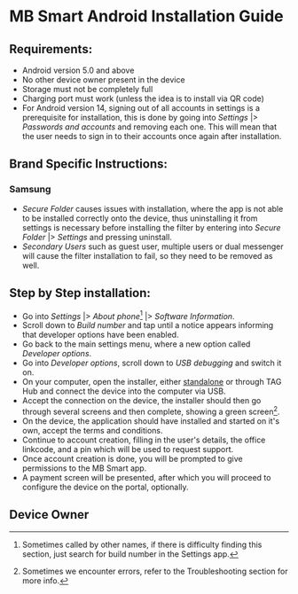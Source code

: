 # MB Smart Android Installation Guide

## Requirements:
- Android version 5.0 and above
- No other device owner present in the device
- Storage must not be completely full
- Charging port must work (unless the idea is to install via QR code)
- For Android version 14, signing out of all accounts in settings is a prerequisite for installation, this is done by going into *Settings* |> *Passwords and accounts* and removing each one. This will mean that the user needs to sign in to their accounts once again after installation.

## Brand Specific Instructions:

### Samsung
- *Secure Folder* causes issues with installation, where the app is not able to be installed correctly onto the device, thus uninstalling it from settings is necessary before installing the filter by entering into *Secure Folder* |> *Settings* and pressing uninstall.
- *Secondary Users* such as guest user, multiple users or dual messenger will cause the filter installation to fail, so they need to be removed as well.

## Step by Step installation: 
- Go into *Settings* |> *About phone*[^1] |> *Software Information*.
- Scroll down to *Build number* and tap until a notice appears informing that developer options have been enabled.
- Go back to the main settings menu, where a new option called *Developer options*.
- Go into *Developer options*, scroll down to *USB debugging* and switch it on.
- On your computer, open the installer, either [standalone](https://installer.mbsmart.net/MB_Installer.exe) or through TAG Hub and connect the device into the computer via USB.
- Accept the connection on the device, the installer should then go through several screens and then complete, showing a green screen[^2].
- On the device, the application should have installed and started on it's own, accept the terms and conditions.
- Continue to account creation, filling in the user's details, the office linkcode, and a pin which will be used to request support.
- Once account creation is done, you will be prompted to give permissions to the MB Smart app.
- A payment screen will be presented, after which you will proceed to configure the device on the portal, optionally.

## Device Owner



[^1]: Sometimes called by other names, if there is difficulty finding this section, just search for build number in the Settings app.
[^2]: Sometimes we encounter errors, refer to the Troubleshooting section for more info.
